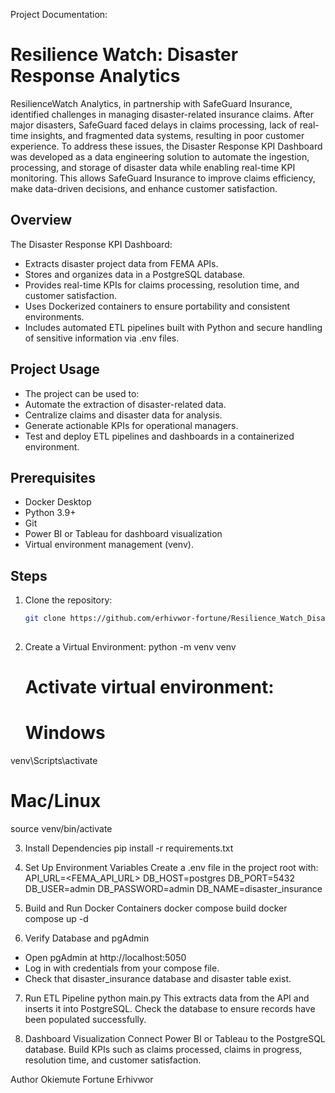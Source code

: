 Project Documentation:

# Resilience Watch: Disaster Response Analytics
ResilienceWatch Analytics, in partnership with SafeGuard Insurance, identified challenges in managing disaster-related insurance claims. After major disasters, SafeGuard faced delays in claims processing, lack of real-time insights, and fragmented data systems, resulting in poor customer experience.
To address these issues, the Disaster Response KPI Dashboard was developed as a data engineering solution to automate the ingestion, processing, and storage of disaster data while enabling real-time KPI monitoring. This allows SafeGuard Insurance to improve claims efficiency, make data-driven decisions, and enhance customer satisfaction.
## Overview
The Disaster Response KPI Dashboard:
- Extracts disaster project data from FEMA APIs.
- Stores and organizes data in a PostgreSQL database.
- Provides real-time KPIs for claims processing, resolution time, and customer satisfaction.
- Uses Dockerized containers to ensure portability and consistent environments.
- Includes automated ETL pipelines built with Python and secure handling of sensitive information via .env files.
## Project Usage
- The project can be used to:
- Automate the extraction of disaster-related data.
- Centralize claims and disaster data for analysis.
- Generate actionable KPIs for operational managers.
- Test and deploy ETL pipelines and dashboards in a containerized environment.
## Prerequisites
- Docker Desktop
- Python 3.9+
- Git
- Power BI or Tableau for dashboard visualization
- Virtual environment management (venv).
## Steps
1. Clone the repository:
   ```bash
   git clone https://github.com/erhivwor-fortune/Resilience_Watch_Disaster_Response_Analytics.git
 
2. Create a Virtual Environment:
   python -m venv venv
   
   # Activate virtual environment:
   # Windows
   
venv\Scripts\activate

   # Mac/Linux
   
source venv/bin/activate

3. Install Dependencies
pip install -r requirements.txt

5. Set Up Environment Variables
Create a .env file in the project root with:
API_URL=<FEMA_API_URL>
DB_HOST=postgres
DB_PORT=5432
DB_USER=admin
DB_PASSWORD=admin
DB_NAME=disaster_insurance

7. Build and Run Docker Containers
docker compose build
docker compose up -d

8. Verify Database and pgAdmin
- Open pgAdmin at http://localhost:5050
- Log in with credentials from your compose file.
- Check that disaster_insurance database and disaster table exist.

7. Run ETL Pipeline
python main.py
This extracts data from the API and inserts it into PostgreSQL.
Check the database to ensure records have been populated successfully.

8. Dashboard Visualization
Connect Power BI or Tableau to the PostgreSQL database.
Build KPIs such as claims processed, claims in progress, resolution time, and customer satisfaction.

Author
Okiemute Fortune Erhivwor
